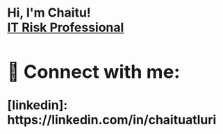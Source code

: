 <h1>Hi, I'm Chaitu! <br/><a</a><a href="https://www.linkedin.com/in/chaituatluri/">IT Risk Professional</a>


<h2> 🤳 Connect with me:</h2>
[linkedin]: https://linkedin.com/in/chaituatluri

